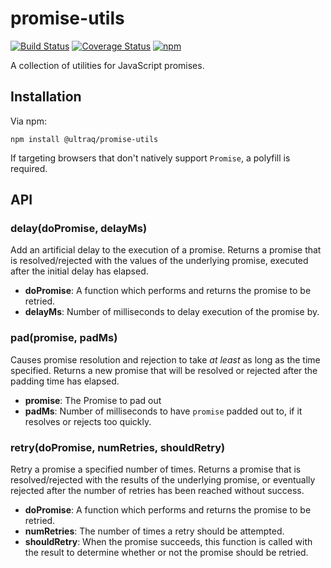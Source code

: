 
promise-utils
=============

[![Build Status](https://travis-ci.com/ultraq/promise-utils.svg?branch=master)](https://travis-ci.com/ultraq/promise-utils)
[![Coverage Status](https://coveralls.io/repos/github/ultraq/promise-utils/badge.svg?branch=master)](https://coveralls.io/github/ultraq/promise-utils?branch=master)
[![npm](https://img.shields.io/npm/v/@ultraq/promise-utils.svg?maxAge=3600)](https://www.npmjs.com/package/@ultraq/promise-utils)

A collection of utilities for JavaScript promises.


Installation
------------

Via npm:

```
npm install @ultraq/promise-utils
```

If targeting browsers that don't natively support `Promise`, a polyfill is
required.


API
---

### delay(doPromise, delayMs)

Add an artificial delay to the execution of a promise.  Returns a promise that
is resolved/rejected with the values of the underlying promise, executed after
the initial delay has elapsed.

 - **doPromise**: A function which performs and returns the promise to be
   retried.
 - **delayMs**: Number of milliseconds to delay execution of the promise by.

### pad(promise, padMs)

Causes promise resolution and rejection to take *at least* as long as the time
specified.  Returns a new promise that will be resolved or rejected after the
padding time has elapsed.

 - **promise**: The Promise to pad out
 - **padMs**: Number of milliseconds to have `promise` padded out to, if it
   resolves or rejects too quickly.

### retry(doPromise, numRetries, shouldRetry)

Retry a promise a specified number of times.  Returns a promise that is
resolved/rejected with the results of the underlying promise, or eventually
rejected after the number of retries has been reached without success.

 - **doPromise**: A function which performs and returns the promise to be
   retried.
 - **numRetries**: The number of times a retry should be attempted.
 - **shouldRetry**: When the promise succeeds, this function is called with the
   result to determine whether or not the promise should be retried.
